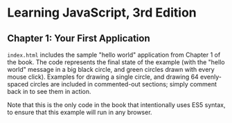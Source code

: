 # Learning JavaScript, 3rd Edition
## Chapter 1: Your First Application

`index.html` includes the sample "hello world" application from Chapter 1 of the book.  The code represents the final state of the example (with the "hello world" message in a big black circle, and green circles drawn with every mouse click).  Examples for drawing a single circle, and drawing 64 evenly-spaced circles are included in commented-out sections; simply comment back in to see them in action.

Note that this is the only code in the book that intentionally uses ES5 syntax, to ensure that this example will run in any browser.
